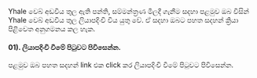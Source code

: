 Yhale වෙබ් අඩවිය තුල ඇති පන්ති, සම්මන්ත්‍රණ මිලදී ගැනීම සදහා පළමුව ඔබ විසින් Yhale වෙබ් අඩවිය තුල ලියාපදිංචි විය යුතු වේ. ඒ සදහා ඔබට පහත සදහන් ක්‍රියා පිළිවෙත අනුගමනය කල හැක.
  
  
  
#### 01). ලියාපදිංචි වීමේ පිටුවට පිවිසෙන්න.
පළමුව ඔබ පහත සදහන් link එක click කර ලියාපදිංචි වීමේ පිටුවට පිවිසෙන්න.